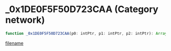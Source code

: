 # _0x1DE0F5F50D723CAA (Category network)

```js
function _0x1DE0F5F50D723CAA(p0: intPtr, p1: intPtr, p2: intPtr): Array
```

[filename](_0x1DE0F5F50D723CAA_m.md ':include')